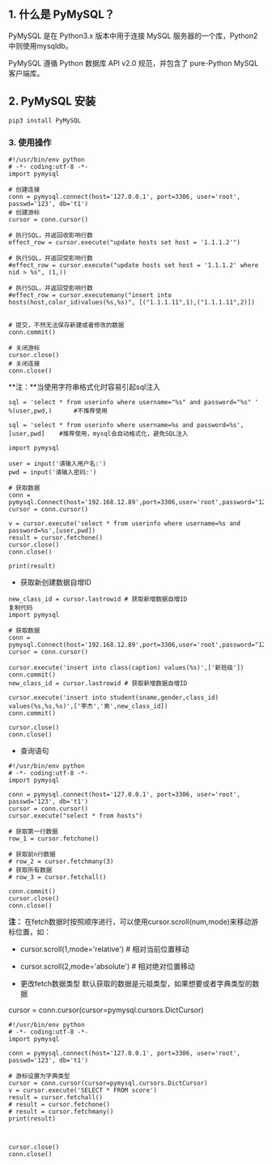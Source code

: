 

## 1. 什么是 PyMySQL？
PyMySQL 是在 Python3.x 版本中用于连接 MySQL 服务器的一个库，Python2中则使用mysqldb。

PyMySQL 遵循 Python 数据库 API v2.0 规范，并包含了 pure-Python MySQL 客户端库。

 
## 2. PyMySQL 安装

```
pip3 install PyMySQL
```

### 3. 使用操作

```
#!/usr/bin/env python
# -*- coding:utf-8 -*-
import pymysql
  
# 创建连接
conn = pymysql.connect(host='127.0.0.1', port=3306, user='root', passwd='123', db='t1')
# 创建游标
cursor = conn.cursor()
  
# 执行SQL，并返回收影响行数
effect_row = cursor.execute("update hosts set host = '1.1.1.2'")
  
# 执行SQL，并返回受影响行数
#effect_row = cursor.execute("update hosts set host = '1.1.1.2' where nid > %s", (1,))
  
# 执行SQL，并返回受影响行数
#effect_row = cursor.executemany("insert into hosts(host,color_id)values(%s,%s)", [("1.1.1.11",1),("1.1.1.11",2)])
  
  
# 提交，不然无法保存新建或者修改的数据
conn.commit()
  
# 关闭游标
cursor.close()
# 关闭连接
conn.close()
```
 

**注：**当使用字符串格式化时容易引起sql注入

```
sql = 'select * from userinfo where username="%s" and password="%s" ' %(user,pwd,)      #不推荐使用
```
```
sql = 'select * from userinfo where username=%s and password=%s',[user,pwd]    #推荐使用，mysql会自动格式化，避免SQL注入
```
 

```
import pymysql

user = input('请输入用户名:')
pwd = input('请输入密码:')

# 获取数据
conn = pymysql.Connect(host='192.168.12.89',port=3306,user='root',password="123",database="s17day11db",charset='utf8')
cursor = conn.cursor()

v = cursor.execute('select * from userinfo where username=%s and password=%s',[user,pwd])
result = cursor.fetchone()
cursor.close()
conn.close()

print(result)
```
 

 

* 获取新创建数据自增ID

```
new_class_id = cursor.lastrowid # 获取新增数据自增ID
复制代码
import pymysql

# 获取数据
conn = pymysql.Connect(host='192.168.12.89',port=3306,user='root',password="123",database="s17day11db",charset='utf8')
cursor = conn.cursor()

cursor.execute('insert into class(caption) values(%s)',['新班级'])
conn.commit()
new_class_id = cursor.lastrowid # 获取新增数据自增ID

cursor.execute('insert into student(sname,gender,class_id) values(%s,%s,%s)',['李杰','男',new_class_id])
conn.commit()

cursor.close()
conn.close()
```
 

* 查询语句

```
#!/usr/bin/env python
# -*- coding:utf-8 -*-
import pymysql
  
conn = pymysql.connect(host='127.0.0.1', port=3306, user='root', passwd='123', db='t1')
cursor = conn.cursor()
cursor.execute("select * from hosts")
  
# 获取第一行数据
row_1 = cursor.fetchone()
  
# 获取前n行数据
# row_2 = cursor.fetchmany(3)
# 获取所有数据
# row_3 = cursor.fetchall()
  
conn.commit()
cursor.close()
conn.close()
```

**注：**
在fetch数据时按照顺序进行，可以使用cursor.scroll(num,mode)来移动游标位置，如：


* cursor.scroll(1,mode='relative')  # 相对当前位置移动
* cursor.scroll(2,mode='absolute') # 相对绝对位置移动
 

* 更改fetch数据类型
默认获取的数据是元祖类型，如果想要或者字典类型的数据

cursor = conn.cursor(cursor=pymysql.cursors.DictCursor)

```
#!/usr/bin/env python
# -*- coding:utf-8 -*-
import pymysql
  
conn = pymysql.connect(host='127.0.0.1', port=3306, user='root', passwd='123', db='t1')
  
# 游标设置为字典类型
cursor = conn.cursor(cursor=pymysql.cursors.DictCursor)
v = cursor.execute('SELECT * FROM score')
result = cursor.fetchall()
# result = cursor.fetchone()
# result = cursor.fetchmany()
print(result)



cursor.close()
conn.close()
```


